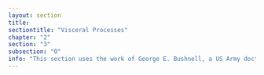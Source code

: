 ```yaml
---
layout: section
title:
sectiontitle: "Visceral Processes"
chapter: "2"
section: "3"
subsection: "0"
info: "This section uses the work of George E. Bushnell, a US Army doctor during the first world war, to consider the extractive framing practices necessary to produce wet tissue specimens."
---
```

